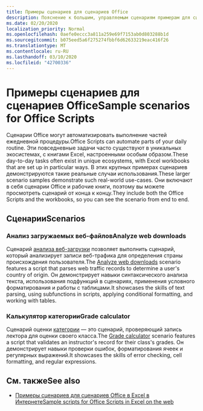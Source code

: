 ```yaml
---
title: Примеры сценариев для сценариев Office
description: Пояснение к большим, управляемым сценариям примерам для сценариев Office в Excel в Интернете.
ms.date: 02/20/2020
localization_priority: Normal
ms.openlocfilehash: 0aefe0eccc3a811a259e69f7153ab0d803288b1d
ms.sourcegitcommit: b075eed5a6f275274fbbf6d62633219eac416f26
ms.translationtype: MT
ms.contentlocale: ru-RU
ms.lasthandoff: 03/10/2020
ms.locfileid: "42700336"
---
```

# <a name="sample-scenarios-for-office-scripts"></a><span data-ttu-id="6c3ef-103">Примеры сценариев для сценариев Office</span><span class="sxs-lookup"><span data-stu-id="6c3ef-103">Sample scenarios for Office Scripts</span></span>

<span data-ttu-id="6c3ef-104">Сценарии Office могут автоматизировать выполнение частей ежедневной процедуры.</span><span class="sxs-lookup"><span data-stu-id="6c3ef-104">Office Scripts can automate parts of your daily routine.</span></span> <span data-ttu-id="6c3ef-105">Эти повседневные задачи часто существуют в уникальных экосистемах, с книгами Excel, настроенными особым образом.</span><span class="sxs-lookup"><span data-stu-id="6c3ef-105">These day-to-day tasks often exist in unique ecosystems, with Excel workbooks that are set up in particular ways.</span></span> <span data-ttu-id="6c3ef-106">В этих крупных примерах сценариев демонстрируются такие реальные случаи использования.</span><span class="sxs-lookup"><span data-stu-id="6c3ef-106">These larger scenario samples demonstrate such real-world use-cases.</span></span> <span data-ttu-id="6c3ef-107">Они включают в себя сценарии Office и рабочие книги, поэтому вы можете просмотреть сценарий от конца к концу.</span><span class="sxs-lookup"><span data-stu-id="6c3ef-107">They include both the Office Scripts and the workbooks, so you can see the scenario from end to end.</span></span>

## <a name="scenarios"></a><span data-ttu-id="6c3ef-108">Сценарии</span><span class="sxs-lookup"><span data-stu-id="6c3ef-108">Scenarios</span></span>

### <a name="analyze-web-downloads"></a><span data-ttu-id="6c3ef-109">Анализ загружаемых веб-файлов</span><span class="sxs-lookup"><span data-stu-id="6c3ef-109">Analyze web downloads</span></span>

<span data-ttu-id="6c3ef-110">Сценарий [анализа веб-загрузки](analyze-web-downloads.md) позволяет выполнить сценарий, который анализирует записи веб-трафика для определения страны происхождения пользователя.</span><span class="sxs-lookup"><span data-stu-id="6c3ef-110">The [Analyze web downloads](analyze-web-downloads.md) scenario features a script that parses web traffic records to determine a user's country of origin.</span></span> <span data-ttu-id="6c3ef-111">Он демонстрирует навыки синтаксического анализа текста, использования подфункций в сценариях, применения условного форматирования и работы с таблицами.</span><span class="sxs-lookup"><span data-stu-id="6c3ef-111">It showcases the skills of text parsing, using subfunctions in scripts, applying conditional formatting, and working with tables.</span></span>

### <a name="grade-calculator"></a><span data-ttu-id="6c3ef-112">Калькулятор категории</span><span class="sxs-lookup"><span data-stu-id="6c3ef-112">Grade calculator</span></span>

<span data-ttu-id="6c3ef-113">Сценарий оценки [категории](grade-calculator.md) — это сценарий, проверяющий запись лектора для оценки своего класса.</span><span class="sxs-lookup"><span data-stu-id="6c3ef-113">The [Grade calculator](grade-calculator.md) scenario features a script that validates an instructor's record for their class's grades.</span></span> <span data-ttu-id="6c3ef-114">Он демонстрирует навыки проверки ошибок, форматирования ячеек и регулярных выражений.</span><span class="sxs-lookup"><span data-stu-id="6c3ef-114">It showcases the skills of error checking, cell formatting, and regular expressions.</span></span>

## <a name="see-also"></a><span data-ttu-id="6c3ef-115">См. также</span><span class="sxs-lookup"><span data-stu-id="6c3ef-115">See also</span></span>

- [<span data-ttu-id="6c3ef-116">Примеры сценариев для сценариев Office в Excel в Интернете</span><span class="sxs-lookup"><span data-stu-id="6c3ef-116">Sample scripts for Office Scripts in Excel on the web</span></span>](../excel-samples.md)
